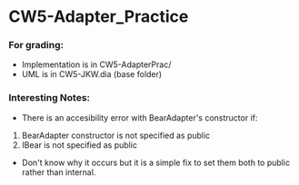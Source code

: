 # CW5-Adapter_Practice

### For grading:
- Implementation is in CW5-AdapterPrac/
- UML is in CW5-JKW.dia (base folder)

### Interesting Notes:
- There is an accesibility error with BearAdapter's constructor if:
1. BearAdapter constructor is not specified as public
2. IBear is not specified as public
- Don't know why it occurs but it is a simple fix to set them both to public rather than internal.
